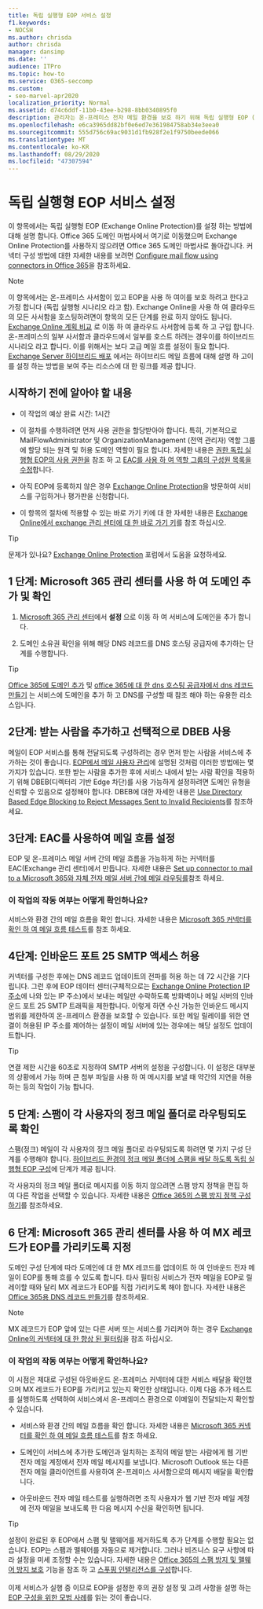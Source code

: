 ```yaml
---
title: 독립 실행형 EOP 서비스 설정
f1.keywords:
- NOCSH
ms.author: chrisda
author: chrisda
manager: dansimp
ms.date: ''
audience: ITPro
ms.topic: how-to
ms.service: O365-seccomp
ms.custom:
- seo-marvel-apr2020
localization_priority: Normal
ms.assetid: d74c6ddf-11b0-43ee-b298-8bb0340895f0
description: 관리자는 온-프레미스 전자 메일 환경을 보호 하기 위해 독립 실행형 EOP (Exchange Online Protection)를 설정 하는 방법을 확인할 수 있습니다.
ms.openlocfilehash: e6ca3965dd82bf0e6ed7e361984758ab34e3eea0
ms.sourcegitcommit: 555d756c69ac9031d1fb928f2e1f9750beede066
ms.translationtype: MT
ms.contentlocale: ko-KR
ms.lasthandoff: 08/29/2020
ms.locfileid: "47307594"
---
```

# <a name="set-up-your-standalone-eop-service"></a>독립 실행형 EOP 서비스 설정

이 항목에서는 독립 실행형 EOP (Exchange Online Protection)를 설정 하는 방법에 대해 설명 합니다. Office 365 도메인 마법사에서 여기로 이동했으며 Exchange Online Protection를 사용하지 않으려면 Office 365 도메인 마법사로 돌아갑니다. 커넥터 구성 방법에 대한 자세한 내용를 보려면 [Configure mail flow using connectors in Office 365](https://docs.microsoft.com/exchange/mail-flow-best-practices/use-connectors-to-configure-mail-flow/use-connectors-to-configure-mail-flow)을 참조하세요.

> [!NOTE]
> 이 항목에서는 온-프레미스 사서함이 있고 EOP을 사용 하 여이를 보호 하려고 한다고 가정 합니다 (독립 실행형 시나리오 라고 함). Exchange Online을 사용 하 여 클라우드의 모든 사서함을 호스팅하려면이 항목의 모든 단계를 완료 하지 않아도 됩니다. [Exchange Online 계획 비교](https://products.office.com/exchange/compare-microsoft-exchange-online-plans) 로 이동 하 여 클라우드 사서함에 등록 하 고 구입 합니다. 온-프레미스의 일부 사서함과 클라우드에서 일부를 호스트 하려는 경우이를 하이브리드 시나리오 라고 합니다. 이를 위해서는 보다 고급 메일 흐름 설정이 필요 합니다. [Exchange Server 하이브리드 배포](https://docs.microsoft.com/exchange/exchange-hybrid) 에서는 하이브리드 메일 흐름에 대해 설명 하 고이를 설정 하는 방법을 보여 주는 리소스에 대 한 링크를 제공 합니다.

## <a name="what-do-you-need-to-know-before-you-begin"></a>시작하기 전에 알아야 할 내용

- 이 작업의 예상 완료 시간: 1시간

- 이 절차를 수행하려면 먼저 사용 권한을 할당받아야 합니다. 특히, 기본적으로 MailFlowAdministrator 및 OrganizationManagement (전역 관리자) 역할 그룹에 할당 되는 원격 및 허용 도메인 역할이 필요 합니다. 자세한 내용은 [권한 독립 실행형 EOP의 사용 권한을](feature-permissions-in-eop.md) 참조 하 고 [EAC를 사용 하 여 역할 그룹의 구성원 목록을 수정](manage-admin-role-group-permissions-in-eop.md#use-the-eac-modify-the-list-of-members-in-role-groups)합니다.

- 아직 EOP에 등록하지 않은 경우 [Exchange Online Protection](https://products.office.com/exchange/exchange-email-security-spam-protection)을 방문하여 서비스를 구입하거나 평가판을 신청합니다.

- 이 항목의 절차에 적용할 수 있는 바로 가기 키에 대 한 자세한 내용은 [Exchange Online에서 exchange 관리 센터에 대 한 바로 가기 키](https://docs.microsoft.com/Exchange/accessibility/keyboard-shortcuts-in-admin-center)를 참조 하십시오.

> [!TIP]
> 문제가 있나요? [Exchange Online Protection](https://go.microsoft.com/fwlink/p/?linkId=285351) 포럼에서 도움을 요청하세요.

## <a name="step-1-use-the-microsoft-365-admin-center-to-add-and-verify-your-domain"></a>1 단계: Microsoft 365 관리 센터를 사용 하 여 도메인 추가 및 확인

1. [Microsoft 365 관리 센터](https://docs.microsoft.com/microsoft-365/admin/admin-overview/about-the-admin-center)에서 **설정** 으로 이동 하 여 서비스에 도메인을 추가 합니다.

2. 도메인 소유권 확인을 위해 해당 DNS 레코드를 DNS 호스팅 공급자에 추가하는 단계를 수행합니다.

> [!TIP]
> [Office 365에 도메인 추가](https://docs.microsoft.com/microsoft-365/admin/setup/add-domain) 및 [office 365에 대 한 dns 호스팅 공급자에서 dns 레코드 만들기](https://docs.microsoft.com/microsoft-365/admin/get-help-with-domains/create-dns-records-at-any-dns-hosting-provider) 는 서비스에 도메인을 추가 하 고 DNS를 구성할 때 참조 해야 하는 유용한 리소스입니다.

## <a name="step-2-add-recipients-and-optionally-enable-dbeb"></a>2단계: 받는 사람을 추가하고 선택적으로 DBEB 사용

메일이 EOP 서비스를 통해 전달되도록 구성하려는 경우 먼저 받는 사람을 서비스에 추가하는 것이 좋습니다. [EOP에서 메일 사용자 관리](manage-mail-users-in-eop.md)에 설명된 것처럼 이러한 방법에는 몇 가지가 있습니다. 또한 받는 사람을 추가한 후에 서비스 내에서 받는 사람 확인을 적용하기 위해 DBEB(디렉터리 기반 Edge 차단)를 사용 가능하게 설정하려면 도메인 유형을 신뢰할 수 있음으로 설정해야 합니다. DBEB에 대한 자세한 내용은 [Use Directory Based Edge Blocking to Reject Messages Sent to Invalid Recipients](https://docs.microsoft.com/exchange/mail-flow-best-practices/use-directory-based-edge-blocking)를 참조하세요.

## <a name="step-3-use-the-eac-to-set-up-mail-flow"></a>3단계: EAC를 사용하여 메일 흐름 설정

EOP 및 온-프레미스 메일 서버 간의 메일 흐름을 가능하게 하는 커넥터를 EAC(Exchange 관리 센터)에서 만듭니다. 자세한 내용은 [Set up connector to mail to a Microsoft 365와 자체 전자 메일 서버 간에 메일 라우팅를](https://docs.microsoft.com/exchange/mail-flow-best-practices/use-connectors-to-configure-mail-flow/set-up-connectors-to-route-mail)참조 하세요.

### <a name="how-do-you-know-this-task-worked"></a>이 작업의 작동 여부는 어떻게 확인하나요?

서비스와 환경 간의 메일 흐름을 확인 합니다. 자세한 내용은 [Microsoft 365 커넥터를 확인 하 여 메일 흐름 테스트](https://docs.microsoft.com/exchange/mail-flow-best-practices/test-mail-flow)를 참조 하세요.

## <a name="step-4-allow-inbound-port-25-smtp-access"></a>4단계: 인바운드 포트 25 SMTP 액세스 허용

커넥터를 구성한 후에는 DNS 레코드 업데이트의 전파를 허용 하는 데 72 시간을 기다립니다. 그런 후에 EOP 데이터 센터(구체적으로는 [Exchange Online Protection IP 주소](https://docs.microsoft.com/microsoft-365/enterprise/urls-and-ip-address-ranges)에 나와 있는 IP 주소)에서 보내는 메일만 수락하도록 방화벽이나 메일 서버의 인바운드 포트 25 SMTP 트래픽을 제한합니다. 이렇게 하면 수신 가능한 인바운드 메시지 범위를 제한하여 온-프레미스 환경을 보호할 수 있습니다. 또한 메일 릴레이를 위한 연결이 허용된 IP 주소를 제어하는 설정이 메일 서버에 있는 경우에는 해당 설정도 업데이트합니다.

> [!TIP]
> 연결 제한 시간을 60초로 지정하여 SMTP 서버의 설정을 구성합니다. 이 설정은 대부분의 상황에서 가능 하며 큰 첨부 파일을 사용 하 여 메시지를 보낼 때 약간의 지연을 허용 하는 등의 작업이 가능 합니다.

## <a name="step-5-ensure-that-spam-is-routed-to-each-users-junk-email-folder"></a>5 단계: 스팸이 각 사용자의 정크 메일 폴더로 라우팅되도록 확인

스팸(정크) 메일이 각 사용자의 정크 메일 폴더로 라우팅되도록 하려면 몇 가지 구성 단계를 수행해야 합니다. [하이브리드 환경의 정크 메일 폴더에 스팸을 배달 하도록 독립 실행형 EOP 구성](ensure-that-spam-is-routed-to-each-user-s-junk-email-folder.md)에 단계가 제공 됩니다.

각 사용자의 정크 메일 폴더로 메시지를 이동 하지 않으려면 스팸 방지 정책을 편집 하 여 다른 작업을 선택할 수 있습니다. 자세한 내용은 [Office 365의 스팸 방지 정책 구성하기](configure-your-spam-filter-policies.md)를 참조하세요.

## <a name="step-6-use-the-microsoft-365-admin-center-to-point-your-mx-record-to-eop"></a>6 단계: Microsoft 365 관리 센터를 사용 하 여 MX 레코드가 EOP를 가리키도록 지정

도메인 구성 단계에 따라 도메인에 대 한 MX 레코드를 업데이트 하 여 인바운드 전자 메일이 EOP를 통해 흐를 수 있도록 합니다. 타사 필터링 서비스가 전자 메일을 EOP로 릴레이할 때와 달리 MX 레코드가 EOP를 직접 가리키도록 해야 합니다. 자세한 내용은 [Office 365용 DNS 레코드 만들기](https://docs.microsoft.com/microsoft-365/admin/get-help-with-domains/create-dns-records-at-any-dns-hosting-provider)를 참조하세요.

> [!NOTE]
> MX 레코드가 EOP 앞에 있는 다른 서버 또는 서비스를 가리켜야 하는 경우 [Exchange Online의 커넥터에 대 한 향상 된 필터링](https://docs.microsoft.com/Exchange/mail-flow-best-practices/use-connectors-to-configure-mail-flow/enhanced-filtering-for-connectors)을 참조 하십시오.

### <a name="how-do-you-know-this-task-worked"></a>이 작업의 작동 여부는 어떻게 확인하나요?

이 시점은 제대로 구성된 아웃바운드 온-프레미스 커넥터에 대한 서비스 배달을 확인했으며 MX 레코드가 EOP를 가리키고 있는지 확인한 상태입니다. 이제 다음 추가 테스트를 실행하도록 선택하여 서비스에서 온-프레미스 환경으로 이메일이 전달되는지 확인할 수 있습니다.

- 서비스와 환경 간의 메일 흐름을 확인 합니다. 자세한 내용은 [Microsoft 365 커넥터를 확인 하 여 메일 흐름 테스트](https://docs.microsoft.com/exchange/mail-flow-best-practices/test-mail-flow)를 참조 하세요.

- 도메인이 서비스에 추가한 도메인과 일치하는 조직의 메일 받는 사람에게 웹 기반 전자 메일 계정에서 전자 메일 메시지를 보냅니다. Microsoft Outlook 또는 다른 전자 메일 클라이언트를 사용하여 온-프레미스 사서함으로의 메시지 배달을 확인합니다.

- 아웃바운드 전자 메일 테스트를 실행하려면 조직 사용자가 웹 기반 전자 메일 계정에 전자 메일을 보내도록 한 다음 메시지 수신을 확인하면 됩니다.

> [!TIP]
> 설정이 완료된 후 EOP에서 스팸 및 맬웨어를 제거하도록 추가 단계를 수행할 필요는 없습니다. EOP는 스팸과 맬웨어를 자동으로 제거합니다. 그러나 비즈니스 요구 사항에 따라 설정을 미세 조정할 수는 있습니다. 자세한 내용은 [Office 365의 스팸 방지 및 맬웨어 방지 보호](anti-spam-and-anti-malware-protection.md) 기능을 참조 하 고 [스푸핑 인텔리전스를 구성](learn-about-spoof-intelligence.md)합니다. <br/><br/> 이제 서비스가 실행 중 이므로 EOP을 설정한 후의 권장 설정 및 고려 사항을 설명 하는 [EOP 구성을 위한 모범 사례](best-practices-for-configuring-eop.md)를 읽는 것이 좋습니다.

